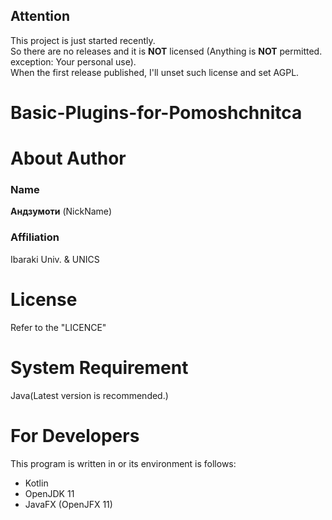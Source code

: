 ## Attention
This project is just started recently.  
So there are no releases and it is **NOT** licensed (Anything is **NOT** permitted. exception: Your personal use).  
When the first release published, I'll unset such license and set AGPL.  

# Basic-Plugins-for-Pomoshchnitca

# About Author
### Name
**Андзумоти** (NickName)  
### Affiliation
Ibaraki Univ. & UNICS

# License
Refer to the "LICENCE"

# System Requirement
Java(Latest version is recommended.)

# For Developers
This program is written in or its environment is follows:  
- Kotlin
- OpenJDK 11
- JavaFX (OpenJFX 11)
